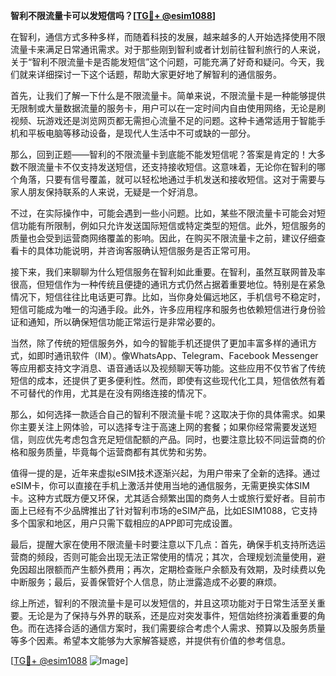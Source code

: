 **智利不限流量卡可以发短信吗？[[TG💪+ @esim1088](https://t.me/s/esim1088)]**

在智利，通信方式多种多样，而随着科技的发展，越来越多的人开始选择使用不限流量卡来满足日常通讯需求。对于那些刚到智利或者计划前往智利旅行的人来说，关于“智利不限流量卡是否能发短信”这个问题，可能充满了好奇和疑问。今天，我们就来详细探讨一下这个话题，帮助大家更好地了解智利的通信服务。

首先，让我们了解一下什么是不限流量卡。简单来说，不限流量卡是一种能够提供无限制或大量数据流量的服务卡，用户可以在一定时间内自由使用网络，无论是刷视频、玩游戏还是浏览网页都无需担心流量不足的问题。这种卡通常适用于智能手机和平板电脑等移动设备，是现代人生活中不可或缺的一部分。

那么，回到正题——智利的不限流量卡到底能不能发短信呢？答案是肯定的！大多数不限流量卡不仅支持发送短信，还支持接收短信。这意味着，无论你在智利的哪个角落，只要有信号覆盖，就可以轻松地通过手机发送和接收短信。这对于需要与家人朋友保持联系的人来说，无疑是一个好消息。

不过，在实际操作中，可能会遇到一些小问题。比如，某些不限流量卡可能会对短信功能有所限制，例如只允许发送国际短信或特定类型的短信。此外，短信服务的质量也会受到运营商网络覆盖的影响。因此，在购买不限流量卡之前，建议仔细查看卡的具体功能说明，并咨询客服确认短信服务是否正常可用。

接下来，我们来聊聊为什么短信服务在智利如此重要。在智利，虽然互联网普及率很高，但短信作为一种传统且便捷的通讯方式仍然占据着重要地位。特别是在紧急情况下，短信往往比电话更可靠。比如，当你身处偏远地区，手机信号不稳定时，短信可能成为唯一的沟通手段。此外，许多应用程序和服务也依赖短信进行身份验证和通知，所以确保短信功能正常运行是非常必要的。

当然，除了传统的短信服务外，如今的智能手机还提供了更加丰富多样的通讯方式，如即时通讯软件（IM）。像WhatsApp、Telegram、Facebook Messenger等应用都支持文字消息、语音通话以及视频聊天等功能。这些应用不仅节省了传统短信的成本，还提供了更多便利性。然而，即使有这些现代化工具，短信依然有着不可替代的作用，尤其是在没有网络连接的情况下。

那么，如何选择一款适合自己的智利不限流量卡呢？这取决于你的具体需求。如果你主要关注上网体验，可以选择专注于高速上网的套餐；如果你经常需要发送短信，则应优先考虑包含充足短信配额的产品。同时，也要注意比较不同运营商的价格和服务质量，毕竟每个运营商都有其优势和劣势。

值得一提的是，近年来虚拟eSIM技术逐渐兴起，为用户带来了全新的选择。通过eSIM卡，你可以直接在手机上激活并使用当地的通信服务，无需更换实体SIM卡。这种方式既方便又环保，尤其适合频繁出国的商务人士或旅行爱好者。目前市面上已经有不少品牌推出了针对智利市场的eSIM产品，比如ESIM1088，它支持多个国家和地区，用户只需下载相应的APP即可完成设置。

最后，提醒大家在使用不限流量卡时要注意以下几点：首先，确保手机支持所选运营商的频段，否则可能会出现无法正常使用的情况；其次，合理规划流量使用，避免因超出限额而产生额外费用；再次，定期检查账户余额及有效期，及时续费以免中断服务；最后，妥善保管好个人信息，防止泄露造成不必要的麻烦。

综上所述，智利的不限流量卡是可以发短信的，并且这项功能对于日常生活至关重要。无论是为了保持与外界的联系，还是应对突发事件，短信始终扮演着重要的角色。而在选择合适的通信方案时，我们需要综合考虑个人需求、预算以及服务质量等多个因素。希望本文能够为大家解答疑惑，并提供有价值的参考信息。

[[TG💪+ @esim1088](https://t.me/s/esim1088) ![Image](https://i.postimg.cc/4NQfJmqS/Snipaste-2025-05-13-00-14-12.png)]